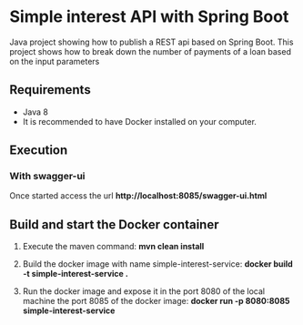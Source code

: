 # Simple interest API with Spring Boot

Java project showing how to publish a REST api based on Spring Boot. This project shows how to break down the number of payments of a loan based on the input parameters

## Requirements

* Java 8
* It is recommended to have Docker installed on your computer.


## Execution

### With swagger-ui

Once started access the url **http://localhost:8085/swagger-ui.html**


## Build and start the Docker container
1. Execute the maven command:  **mvn clean install**

2. Build the docker image with name simple-interest-service: **docker build -t simple-interest-service .**

3. Run the docker image and expose it in the port 8080 of the local machine the port 8085 of the docker image: **docker run -p 8080:8085 simple-interest-service** 